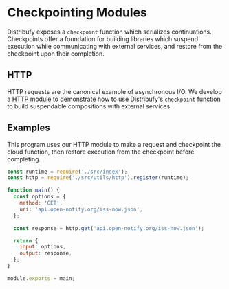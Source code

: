 # Checkpointing Modules

Distribufy exposes a `checkpoint` function which serializes continuations.
Checkpoints offer a foundation for building libraries which suspend execution
while communicating with external services, and restore from the checkpoint
upon their completion.

## HTTP

HTTP requests are the canonical example of asynchronous I/O. We develop a
[HTTP module](./src/utils/http.ts) to demonstrate how to use Distribufy's
`checkpoint` function to build suspendable compositions with external
services.

## Examples

This program uses our HTTP module to make a request and checkpoint the cloud
function, then restore execution from the checkpoint before completing.

```js
const runtime = require('./src/index');
const http = require('./src/utils/http').register(runtime);

function main() {
  const options = {
    method: 'GET',
    uri: 'api.open-notify.org/iss-now.json',
  };

  const response = http.get('api.open-notify.org/iss-now.json');

  return {
    input: options,
    output: response,
  };
}

module.exports = main;
```